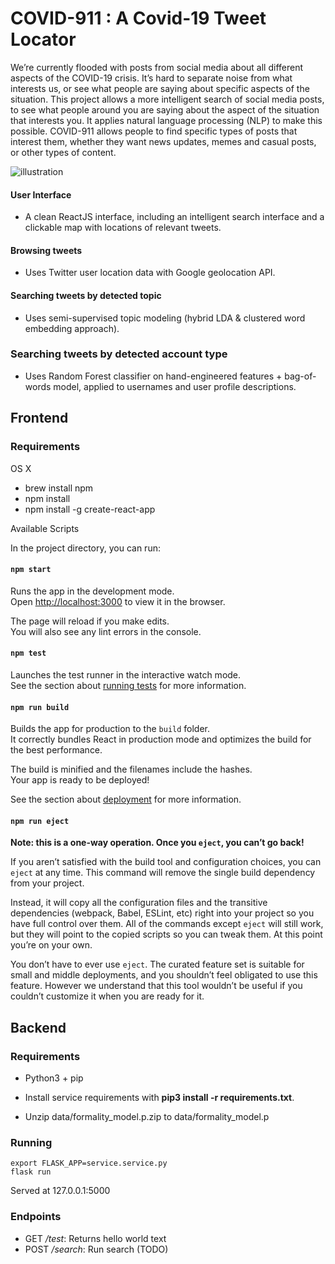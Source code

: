 # COVID-911 : A Covid-19 Tweet Locator

We’re currently flooded with posts from social media about all different aspects of the COVID-19 crisis. It’s hard to separate noise from what interests us, or see what people are saying about specific aspects of the situation.
This project allows a more intelligent search of social media posts, to see what people around you are saying about the aspect of the situation that interests you. It applies natural language processing (NLP) to make this possible.
COVID-911 allows people to find specific types of posts that interest them, whether they want news updates, memes and casual posts, or other types of content.

![illustration](https://user-images.githubusercontent.com/52980739/82765523-5165f580-9e20-11ea-93d2-38faa8ae2871.png)

#### User Interface
* A clean ReactJS interface, including an intelligent search interface and a clickable map with locations of relevant tweets.
#### Browsing tweets
* Uses Twitter user location data with Google geolocation API.
#### Searching tweets by detected topic
* Uses semi-supervised topic modeling (hybrid LDA & clustered word embedding approach).
### Searching tweets by detected account type
* Uses Random Forest classifier on hand-engineered features + bag-of-words model, applied to usernames and user profile descriptions.

## Frontend

### Requirements

OS X
* brew install npm
* npm install
* npm install -g create-react-app

Available Scripts

In the project directory, you can run:

#### `npm start`

Runs the app in the development mode.<br />
Open [http://localhost:3000](http://localhost:3000) to view it in the browser.

The page will reload if you make edits.<br />
You will also see any lint errors in the console.

#### `npm test`

Launches the test runner in the interactive watch mode.<br />
See the section about [running tests](https://facebook.github.io/create-react-app/docs/running-tests) for more information.

#### `npm run build`

Builds the app for production to the `build` folder.<br />
It correctly bundles React in production mode and optimizes the build for the best performance.

The build is minified and the filenames include the hashes.<br />
Your app is ready to be deployed!

See the section about [deployment](https://facebook.github.io/create-react-app/docs/deployment) for more information.

#### `npm run eject`

**Note: this is a one-way operation. Once you `eject`, you can’t go back!**

If you aren’t satisfied with the build tool and configuration choices, you can `eject` at any time. This command will remove the single build dependency from your project.

Instead, it will copy all the configuration files and the transitive dependencies (webpack, Babel, ESLint, etc) right into your project so you have full control over them. All of the commands except `eject` will still work, but they will point to the copied scripts so you can tweak them. At this point you’re on your own.

You don’t have to ever use `eject`. The curated feature set is suitable for small and middle deployments, and you shouldn’t feel obligated to use this feature. However we understand that this tool wouldn’t be useful if you couldn’t customize it when you are ready for it.

## Backend

### Requirements

* Python3 + pip

* Install service requirements with **pip3 install -r requirements.txt**.

* Unzip data/formality_model.p.zip to data/formality_model.p

### Running

~~~~
export FLASK_APP=service.service.py
flask run
~~~~

Served at 127.0.0.1:5000

### Endpoints

* GET */test*: Returns hello world text
* POST */search*: Run search (TODO)
